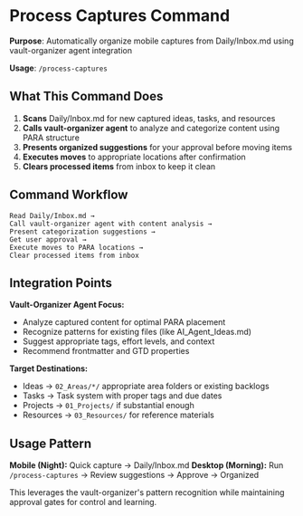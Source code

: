# Process Captures Command

**Purpose**: Automatically organize mobile captures from Daily/Inbox.md using vault-organizer agent integration

**Usage**: `/process-captures`

## What This Command Does

1. **Scans** Daily/Inbox.md for new captured ideas, tasks, and resources
2. **Calls vault-organizer agent** to analyze and categorize content using PARA structure
3. **Presents organized suggestions** for your approval before moving items
4. **Executes moves** to appropriate locations after confirmation
5. **Clears processed items** from inbox to keep it clean

## Command Workflow

```
Read Daily/Inbox.md →
Call vault-organizer agent with content analysis →
Present categorization suggestions →
Get user approval →
Execute moves to PARA locations →
Clear processed items from inbox
```

## Integration Points

**Vault-Organizer Agent Focus:**
- Analyze captured content for optimal PARA placement
- Recognize patterns for existing files (like AI_Agent_Ideas.md)
- Suggest appropriate tags, effort levels, and context
- Recommend frontmatter and GTD properties

**Target Destinations:**
- Ideas → `02_Areas/*/` appropriate area folders or existing backlogs
- Tasks → Task system with proper tags and due dates
- Projects → `01_Projects/` if substantial enough
- Resources → `03_Resources/` for reference materials

## Usage Pattern

**Mobile (Night):** Quick capture → Daily/Inbox.md
**Desktop (Morning):** Run `/process-captures` → Review suggestions → Approve → Organized

This leverages the vault-organizer's pattern recognition while maintaining approval gates for control and learning.